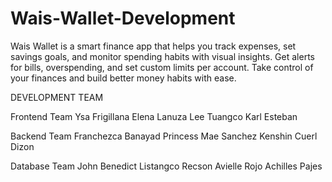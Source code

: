 # Wais-Wallet-Development
Wais Wallet is a smart finance app that helps you track expenses, set savings goals, and monitor spending habits with visual insights. Get alerts for bills, overspending, and set custom limits per account. Take control of your finances and build better money habits with ease.

DEVELOPMENT TEAM

Frontend Team
Ysa Frigillana
Elena Lanuza
Lee Tuangco
Karl Esteban


Backend Team 
Franchezca Banayad
Princess Mae Sanchez
Kenshin Cuerl Dizon


Database Team 
John Benedict Listangco
Recson Avielle Rojo
Achilles Pajes

